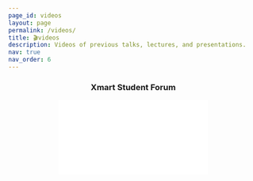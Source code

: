 ```yaml
---
page_id: videos
layout: page
permalink: /videos/
title: 🎬videos
description: Videos of previous talks, lectures, and presentations.
nav: true
nav_order: 6
---
```


<div align="center">
<h3> Xmart Student Forum </h3> 
<iframe src="//player.bilibili.com/player.html?bvid=BV1FJ4m137ZB&page=1" scrolling="no" border="0" frameborder="no" framespacing="0" allowfullscreen="true"> </iframe>
</div>

